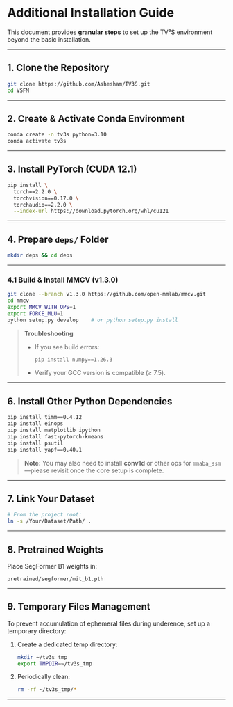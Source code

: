 
# Additional Installation Guide

This document provides **granular steps** to set up the TV³S environment beyond the basic installation.

---

## 1. Clone the Repository

```bash
git clone https://github.com/Ashesham/TV3S.git
cd VSFM
```
---

## 2. Create & Activate Conda Environment

```bash
conda create -n tv3s python=3.10
conda activate tv3s
```

---

## 3. Install PyTorch (CUDA 12.1)

```bash
pip install \
  torch==2.2.0 \
  torchvision==0.17.0 \
  torchaudio==2.2.0 \
  --index-url https://download.pytorch.org/whl/cu121
```

---

## 4. Prepare `deps/` Folder

```bash
mkdir deps && cd deps
```

---

### 4.1 Build & Install MMCV (v1.3.0)

```bash
git clone --branch v1.3.0 https://github.com/open-mmlab/mmcv.git
cd mmcv
export MMCV_WITH_OPS=1
export FORCE_MLU=1
python setup.py develop    # or python setup.py install
```

> **Troubleshooting**
>
> * If you see build errors:
>
>   ```bash
>   pip install numpy==1.26.3
>   ```
> * Verify your GCC version is compatible (≥ 7.5).

---

## 6. Install Other Python Dependencies

```bash
pip install timm==0.4.12
pip install einops
pip install matplotlib ipython
pip install fast-pytorch-kmeans
pip install psutil
pip install yapf==0.40.1
```

> **Note:**
> You may also need to install **conv1d** or other ops for `mmaba_ssm`—please revisit once the core setup is complete.

---

## 7. Link Your Dataset

```bash
# From the project root:
ln -s /Your/Dataset/Path/ .
```

---

## 8. Pretrained Weights

Place SegFormer B1 weights in:

```
pretrained/segformer/mit_b1.pth
```

---

## 9. Temporary Files Management

To prevent accumulation of ephemeral files during underence, set up a temporary directory:

1. Create a dedicated temp directory:

   ```bash
   mkdir ~/tv3s_tmp
   export TMPDIR=~/tv3s_tmp
   ```
2. Periodically clean:

   ```bash
   rm -rf ~/tv3s_tmp/*
   ```

---


